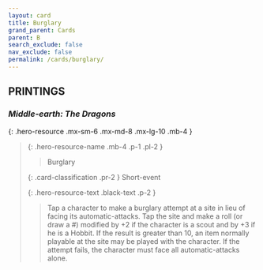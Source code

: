 ```yaml
---
layout: card
title: Burglary
grand_parent: Cards
parent: B
search_exclude: false
nav_exclude: false
permalink: /cards/burglary/
---
```


## PRINTINGS


### _Middle-earth: The Dragons_

{: .hero-resource .mx-sm-6 .mx-md-8 .mx-lg-10 .mb-4 }
> {: .hero-resource-name .mb-4 .p-1 .pl-2 }
> > <div class="card-mp"></div>
> > <div class="card-name">Burglary</div>
>
> {: .card-classification .pr-2 }
> Short-event
>
> {: .hero-resource-text .black-text .p-2 }
> > Tap a character to make a burglary attempt at a site in lieu of facing its automatic-attacks. Tap the site and make a roll (or draw a #) modified by +2 if the character is a scout and by +3 if he is a Hobbit. If the result is greater than 10, an item normally playable at the site may be played with the character. If the attempt fails, the character must face all automatic-attacks alone. 
> 
